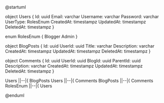 @startuml

object Users {
Id: uuid
Email: varchar
Username: varchar
Password: varchar
UserType: RolesEnum
CreatedAt: timestampz
UpdatedAt: timestampz
DeletedAt: timestampz
}

enum RolesEnum {
Blogger
Admin
}

object BlogPosts {
Id: uuid
UserId: uuid
Title: varchar
Description: varchar
CreatedAt: timestampz
UpdatedAt: timestampz
DeletedAt: timestampz
}

object Comments {
Id: uuid
UserId: uuid
BlogId: uuid
ParentId: uuid
Description: varchar
CreatedAt: timestampz
UpdatedAt: timestampz
DeletedAt: timestampz
}

Users ||--|{ BlogPosts
Users ||--|{ Comments
BlogPosts ||--|{ Comments
RolesEnum ||--|{ Users

@enduml
